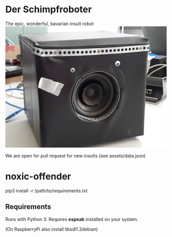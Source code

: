# Der Schimpfroboter
The epic, wonderful, bavarian insult robot
![](Schimpfroboter.jpg)

We are open for pull request for new insults (see assets/data.json)


# noxic-offender
pip3 install -r /path/to/requirements.txt

## Requirements
Runs with Python 3.
Requires **espeak** installed on your system. 

(On RaspberryPi also install libsdl1.2debian)
